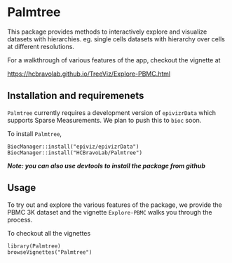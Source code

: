 # Palmtree
This package provides methods to interactively explore and visualize datasets with hierarchies. eg. single cells datasets with hierarchy over cells at different resolutions. 

For a walkthrough of various features of the app, checkout the vignette at 

https://hcbravolab.github.io/TreeViz/Explore-PBMC.html

## Installation and requiremenets

`Palmtree` currently requires a development version of `epivizrData` which supports Sparse Measurements. We plan to push this to `bioc` soon. 

To install `Palmtree`, 

```{r}
BiocManager::install("epiviz/epivizrData")
BiocManager::install("HCBravoLab/Palmtree")
```
***Note: you can also use devtools to install the package from github***

## Usage

To try out and explore the various features of the package, we provide the PBMC 3K dataset and the vignette `Explore-PBMC` walks you through the process. 

To checkout all the vignettes

```{r}
library(Palmtree)
browseVignettes("Palmtree")
```
